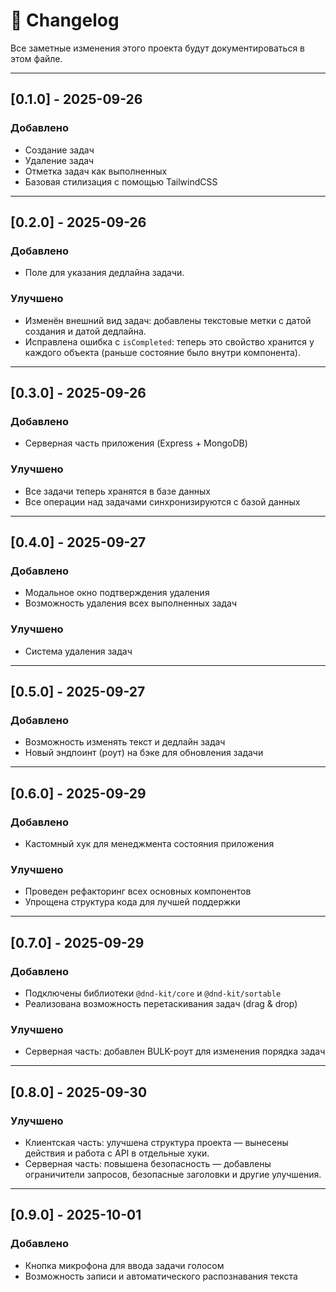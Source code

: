 # 📑 Changelog

Все заметные изменения этого проекта будут документироваться в этом файле.

---

## [0.1.0] - 2025-09-26

### Добавлено

- Создание задач
- Удаление задач
- Отметка задач как выполненных
- Базовая стилизация с помощью TailwindCSS

---

## [0.2.0] - 2025-09-26

### Добавлено

- Поле для указания дедлайна задачи.

### Улучшено

- Изменён внешний вид задач: добавлены текстовые метки с датой создания и датой дедлайна.
- Исправлена ошибка с `isCompleted`: теперь это свойство хранится у каждого объекта (раньше состояние было внутри компонента).

---

## [0.3.0] - 2025-09-26

### Добавлено

- Серверная часть приложения (Express + MongoDB)

### Улучшено

- Все задачи теперь хранятся в базе данных
- Все операции над задачами синхронизируются с базой данных

---

## [0.4.0] - 2025-09-27

### Добавлено

- Модальное окно подтверждения удаления
- Возможность удаления всех выполненных задач

### Улучшено

- Система удаления задач

---

## [0.5.0] - 2025-09-27

### Добавлено

- Возможность изменять текст и дедлайн задач
- Новый эндпоинт (роут) на бэке для обновления задачи

---

## [0.6.0] - 2025-09-29

### Добавлено

- Кастомный хук для менеджмента состояния приложения

### Улучшено

- Проведен рефакторинг всех основных компонентов
- Упрощена структура кода для лучшей поддержки

---

## [0.7.0] - 2025-09-29

### Добавлено

- Подключены библиотеки `@dnd-kit/core` и `@dnd-kit/sortable`
- Реализована возможность перетаскивания задач (drag & drop)

### Улучшено

- Серверная часть: добавлен BULK-роут для изменения порядка задач

---

## [0.8.0] - 2025-09-30

### Улучшено

- Клиентская часть: улучшена структура проекта — вынесены действия и работа с API в отдельные хуки.
- Серверная часть: повышена безопасность — добавлены ограничители запросов, безопасные заголовки и другие улучшения.

---

## [0.9.0] - 2025-10-01

### Добавлено

- Кнопка микрофона для ввода задачи голосом
- Возможность записи и автоматического распознавания текста
